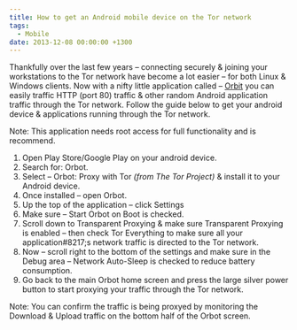 ```yaml
---
title: How to get an Android mobile device on the Tor network
tags:
  - Mobile
date: 2013-12-08 00:00:00 +1300
---
```


Thankfully over the last few years – connecting securely & joining your workstations to the Tor network have become a lot easier – for both Linux & Windows clients. Now with a nifty little application called – [Orbit](https://play.google.com/store/apps/details?id=org.torproject.android&hl=en) you can easily traffic HTTP (port 80) traffic & other random Android application traffic through the Tor network. Follow the guide below to get your android device & applications running through the Tor network.

Note: This application needs root access for full functionality and is recommend.

  1. Open Play Store/Google Play on your android device.
  2. Search for: Orbot.
  3. Select – Orbot: Proxy with Tor _(from The Tor Project)_ & install it to your Android device.
  4. Once installed – open Orbot.
  5. Up the top of the application – click Settings
  6. Make sure – Start Orbot on Boot is checked.
  7. Scroll down to Transparent Proxying & make sure Transparent Proxying is enabled – then check Tor Everything to make sure all your application#8217;s network traffic is directed to the Tor network.
  8. Now – scroll right to the bottom of the settings and make sure in the Debug area – Network Auto-Sleep is checked to reduce battery consumption.
  9. Go back to the main Orbot home screen and press the large silver power button to start proxying your traffic through the Tor network.

Note: You can confirm the traffic is being proxyed by monitoring the Download & Upload traffic on the bottom half of the Orbot screen.
